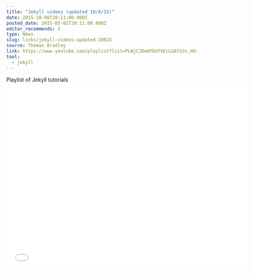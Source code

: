 ```yaml
---
title: "Jekyll videos (updated 10/8/15)"
date: 2015-10-08T20:11:00.000Z
posted_date: 2015-05-02T20:11:00.000Z
editor_recommends: 1
type: News
slug: links/jekyll-videos-updated-10815
source: Thomas Bradley
link: https://www.youtube.com/playlist?list=PLWjCJDeWfDdfVEcLGAfdJn_HXyM4Y7_k-
tool:
  - jekyll
---
```

Playlist of Jekyll tutorials

<iframe class="embedly-embed" src="//cdn.embedly.com/widgets/media.html?src=http%3A%2F%2Fwww.youtube.com%2Fembed%2Fvideoseries%3Flist%3DPLWjCJDeWfDdfVEcLGAfdJn_HXyM4Y7_k-&url=https%3A%2F%2Fwww.youtube.com%2Fplaylist%3Flist%3DPLWjCJDeWfDdfVEcLGAfdJn_HXyM4Y7_k-&image=https%3A%2F%2Fi.ytimg.com%2Fvi%2FjVeNnHy65Rs%2Fmqdefault.jpg&key=153ee3695ac84c6eba4eaa612b9d157c&type=text%2Fhtml&schema=youtube" width="640" height="480" scrolling="no" frameborder="0" allowfullscreen></iframe>

